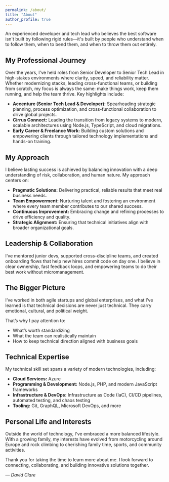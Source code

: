 ```yaml
---
permalink: /about/
title: "About"
author_profile: true
---
```


An experienced developer and tech lead who believes the best software isn't built by following rigid rules—it's built by people who understand when to follow them, when to bend them, and when to throw them out entirely.

## My Professional Journey

Over the years, I've held roles from Senior Developer to Senior Tech Lead in high-stakes environments where clarity, speed, and reliability matter. Whether modernizing stacks, leading cross-functional teams, or building from scratch, my focus is always the same: make things work, keep them running, and help the team thrive. Key highlights include:

- **Accenture (Senior Tech Lead & Developer):** Spearheading strategic planning, process optimization, and cross-functional collaboration to drive global projects.
- **Cirrus Connect:** Leading the transition from legacy systems to modern, scalable architectures using Node.js, TypeScript, and cloud migrations.
- **Early Career & Freelance Work:** Building custom solutions and empowering clients through tailored technology implementations and hands-on training.

## My Approach

I believe lasting success is achieved by balancing innovation with a deep understanding of risk, collaboration, and human nature. My approach centers on:

- **Pragmatic Solutions:** Delivering practical, reliable results that meet real business needs.
- **Team Empowerment:** Nurturing talent and fostering an environment where every team member contributes to our shared success.
- **Continuous Improvement:** Embracing change and refining processes to drive efficiency and quality.
- **Strategic Alignment:** Ensuring that technical initiatives align with broader organizational goals.

## Leadership & Collaboration

I’ve mentored junior devs, supported cross-discipline teams, and created onboarding flows that help new hires commit code on day one. I believe in clear ownership, fast feedback loops, and empowering teams to do their best work without micromanagement.

## The Bigger Picture

I’ve worked in both agile startups and global enterprises, and what I’ve learned is that technical decisions are never just technical. They carry emotional, cultural, and political weight.

That’s why I pay attention to:

- What’s worth standardizing
- What the team can realistically maintain
- How to keep technical direction aligned with business goals

## Technical Expertise

My technical skill set spans a variety of modern technologies, including:

- **Cloud Services:** Azure
- **Programming & Development:** Node.js, PHP, and modern JavaScript frameworks
- **Infrastructure & DevOps:** Infrastructure as Code (IaC), CI/CD pipelines, automated testing, and chaos testing
- **Tooling:** Git, GraphQL, Microsoft DevOps, and more

## Personal Life and Interests

Outside the world of technology, I've embraced a more balanced lifestyle. With a growing family, my interests have evolved from motorcycling around Europe and rock climbing to cherishing family time, sports, and community activities.

Thank you for taking the time to learn more about me. I look forward to connecting, collaborating, and building innovative solutions together.

_— David Clare_
